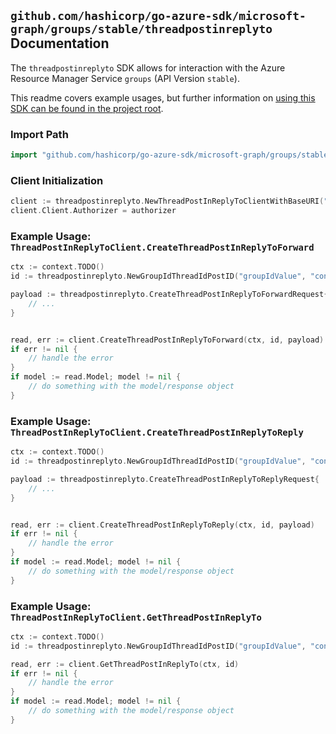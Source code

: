 
## `github.com/hashicorp/go-azure-sdk/microsoft-graph/groups/stable/threadpostinreplyto` Documentation

The `threadpostinreplyto` SDK allows for interaction with the Azure Resource Manager Service `groups` (API Version `stable`).

This readme covers example usages, but further information on [using this SDK can be found in the project root](https://github.com/hashicorp/go-azure-sdk/tree/main/docs).

### Import Path

```go
import "github.com/hashicorp/go-azure-sdk/microsoft-graph/groups/stable/threadpostinreplyto"
```


### Client Initialization

```go
client := threadpostinreplyto.NewThreadPostInReplyToClientWithBaseURI("https://management.azure.com")
client.Client.Authorizer = authorizer
```


### Example Usage: `ThreadPostInReplyToClient.CreateThreadPostInReplyToForward`

```go
ctx := context.TODO()
id := threadpostinreplyto.NewGroupIdThreadIdPostID("groupIdValue", "conversationThreadIdValue", "postIdValue")

payload := threadpostinreplyto.CreateThreadPostInReplyToForwardRequest{
	// ...
}


read, err := client.CreateThreadPostInReplyToForward(ctx, id, payload)
if err != nil {
	// handle the error
}
if model := read.Model; model != nil {
	// do something with the model/response object
}
```


### Example Usage: `ThreadPostInReplyToClient.CreateThreadPostInReplyToReply`

```go
ctx := context.TODO()
id := threadpostinreplyto.NewGroupIdThreadIdPostID("groupIdValue", "conversationThreadIdValue", "postIdValue")

payload := threadpostinreplyto.CreateThreadPostInReplyToReplyRequest{
	// ...
}


read, err := client.CreateThreadPostInReplyToReply(ctx, id, payload)
if err != nil {
	// handle the error
}
if model := read.Model; model != nil {
	// do something with the model/response object
}
```


### Example Usage: `ThreadPostInReplyToClient.GetThreadPostInReplyTo`

```go
ctx := context.TODO()
id := threadpostinreplyto.NewGroupIdThreadIdPostID("groupIdValue", "conversationThreadIdValue", "postIdValue")

read, err := client.GetThreadPostInReplyTo(ctx, id)
if err != nil {
	// handle the error
}
if model := read.Model; model != nil {
	// do something with the model/response object
}
```
